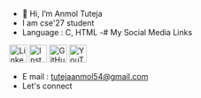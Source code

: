 - 👋 Hi, I’m Anmol Tuteja
- I am cse'27 student
- Language : C, HTML
-# My Social Media Links

<a href="https://www.linkedin.com/in/anmol-tuteja-684b0327b/"><img src="http://pngimg.com/uploads/linkedIn/linkedIn_PNG8.png" alt="LinkedIn" height="32" width="32"></a>
<a href="https://www.instagram.com/anmoltuteja287/"><img src="https://upload.wikimedia.org/wikipedia/commons/5/58/Instagram-Icon.png" alt="Instagram" height="32" width="32"></a>
<a href="https://github.com/AnmolTutejaGitHub/"><img src="https://cdn-icons-png.flaticon.com/512/25/25231.png" alt="GitHub" height="32" width="32"></a>
<a href="https://youtube.com/@AnmolTuteja12"><img src="https://image.flaticon.com/icons/png/512/3670/3670147.png" alt="YouTube" height="32" width="32"></a>


- E mail : tutejaanmol54@gmail.com
- Let's connect 
